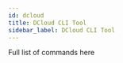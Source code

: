 ```yaml
---
id: dcloud
title: DCloud CLI Tool
sidebar_label: DCloud CLI Tool
---
```


Full list of commands here
